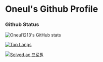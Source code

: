 # Oneul's Github Profile

### Github Status
![Oneul1213's GitHub stats](https://github-readme-stats.vercel.app/api?username=Oneul1213&theme=vue&show_icons=true)

[![Top Langs](https://github-readme-stats.vercel.app/api/top-langs/?username=Oneul1213&layout=compact&theme=vue)](https://github.com/oneul1213/github-readme-stats)

[![Solved.ac
프로필](http://mazassumnida.wtf/api/v2/generate_badge?boj=bbtfly98)](https://solved.ac/bbtfly98)
